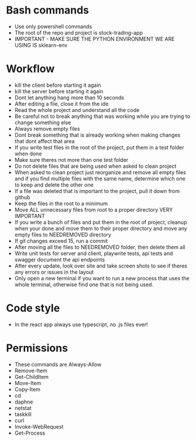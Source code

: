 # Bash commands

- Use only powershell commands
- The root of the repo and project is stock-trading-app
- IMPORTANT - MAKE SURE THE PYTHON ENVIRONMENT WE ARE USING IS sklearn-env

# Workflow

- kill the client before starting it again
- kill the server before starting it again
- Dont let anything hang more than 10 seconds
- After editing a file, close it from the ide
- Read the whole project and understand all the code
- Be careful not to break anything that was working while you are trying to change something else
- Always remove empty files
- Dont break something that is already working when making changes that dont affect that area
- If you write test files in the root of the project, put them in a test folder when done
- Make sure theres not more than one test folder
- Do not delete files that are being used when asked to clean project
- When asked to clean project just reorganize and remove all empty files and if you find multiple files with the same name, determine which one to keep and delete the other one
- If a file was deleted that is important to the project, pull it down from github
- Keep the files in the root to a minimum
- Move ALL unnecessary files from root to a proper directory VERY IMPORTANT
- If you write a bunch of files and put them in the root of project, cleanup when your done and move them to their proper directory and move any empty files to NEEDREMOVED directory
- If git changes exceed 15, run a commit
- After moving all the files to NEEDREMOVED folder, then delete them all
- Write unit tests for server and client, playwrite tests, api tests and swagger document the api endpoints
- After every update, look over site and take screen shots to see if theres any errors or issues in the layout
- Only open a new terminal if you want to run a new process that uses the whole terminal, otherwise find one that is not being used.

# Code style

- In the react app always use typescript, no .js files ever!

# Permissions

- These commands are Always-Allow
- Remove-Item
- Get-ChildItem
- Move-Item
- Copy-Item
- cd
- daphne
- netstat
- taskkill
- curl
- Invoke-WebRequest
- Get-Process
